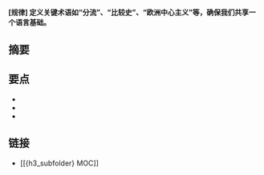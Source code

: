 #### [规律] 定义关键术语如“分流”、“比较史”、“欧洲中心主义”等，确保我们共享一个语言基础。


## 摘要


## 要点

- 
- 
- 

## 链接

- [[{h3_subfolder} MOC]]
